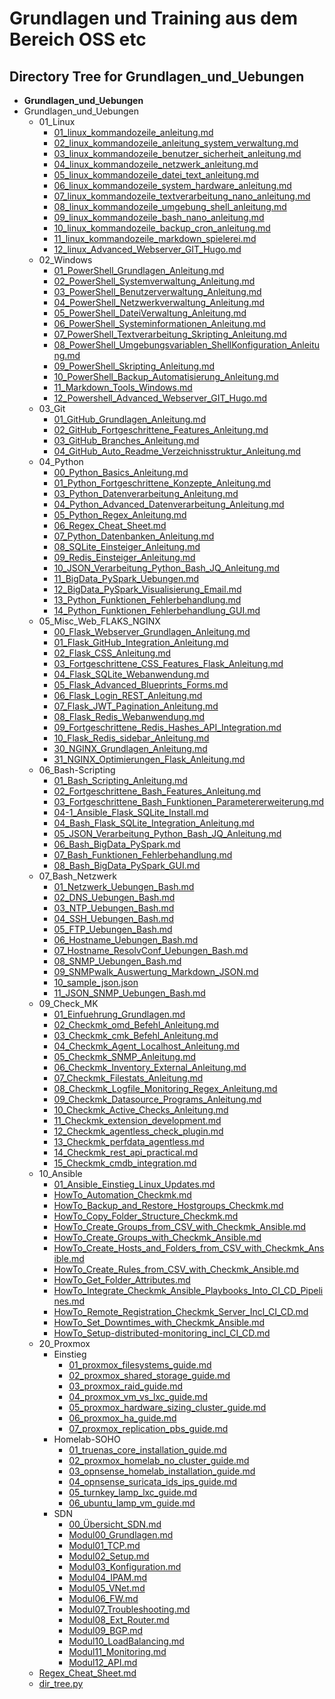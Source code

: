 # Grundlagen und Training aus dem Bereich OSS etc

## Directory Tree for Grundlagen_und_Uebungen

- **Grundlagen_und_Uebungen**
- Grundlagen_und_Uebungen
  - 01_Linux
    - [01_linux_kommandozeile_anleitung.md](01_Linux/01_linux_kommandozeile_anleitung.md)
    - [02_linux_kommandozeile_anleitung_system_verwaltung.md](01_Linux/02_linux_kommandozeile_anleitung_system_verwaltung.md)
    - [03_linux_kommandozeile_benutzer_sicherheit_anleitung.md](01_Linux/03_linux_kommandozeile_benutzer_sicherheit_anleitung.md)
    - [04_linux_kommandozeile_netzwerk_anleitung.md](01_Linux/04_linux_kommandozeile_netzwerk_anleitung.md)
    - [05_linux_kommandozeile_datei_text_anleitung.md](01_Linux/05_linux_kommandozeile_datei_text_anleitung.md)
    - [06_linux_kommandozeile_system_hardware_anleitung.md](01_Linux/06_linux_kommandozeile_system_hardware_anleitung.md)
    - [07_linux_kommandozeile_textverarbeitung_nano_anleitung.md](01_Linux/07_linux_kommandozeile_textverarbeitung_nano_anleitung.md)
    - [08_linux_kommandozeile_umgebung_shell_anleitung.md](01_Linux/08_linux_kommandozeile_umgebung_shell_anleitung.md)
    - [09_linux_kommandozeile_bash_nano_anleitung.md](01_Linux/09_linux_kommandozeile_bash_nano_anleitung.md)
    - [10_linux_kommandozeile_backup_cron_anleitung.md](01_Linux/10_linux_kommandozeile_backup_cron_anleitung.md)
    - [11_linux_kommandozeile_markdown_spielerei.md](01_Linux/11_linux_kommandozeile_markdown_spielerei.md)
    - [12_linux_Advanced_Webserver_GIT_Hugo.md](01_Linux/12_linux_Advanced_Webserver_GIT_Hugo.md)
  - 02_Windows
    - [01_PowerShell_Grundlagen_Anleitung.md](02_Windows/01_PowerShell_Grundlagen_Anleitung.md)
    - [02_PowerShell_Systemverwaltung_Anleitung.md](02_Windows/02_PowerShell_Systemverwaltung_Anleitung.md)
    - [03_PowerShell_Benutzerverwaltung_Anleitung.md](02_Windows/03_PowerShell_Benutzerverwaltung_Anleitung.md)
    - [04_PowerShell_Netzwerkverwaltung_Anleitung.md](02_Windows/04_PowerShell_Netzwerkverwaltung_Anleitung.md)
    - [05_PowerShell_DateiVerwaltung_Anleitung.md](02_Windows/05_PowerShell_DateiVerwaltung_Anleitung.md)
    - [06_PowerShell_Systeminformationen_Anleitung.md](02_Windows/06_PowerShell_Systeminformationen_Anleitung.md)
    - [07_PowerShell_Textverarbeitung_Skripting_Anleitung.md](02_Windows/07_PowerShell_Textverarbeitung_Skripting_Anleitung.md)
    - [08_PowerShell_Umgebungsvariablen_ShellKonfiguration_Anleitung.md](02_Windows/08_PowerShell_Umgebungsvariablen_ShellKonfiguration_Anleitung.md)
    - [09_PowerShell_Skripting_Anleitung.md](02_Windows/09_PowerShell_Skripting_Anleitung.md)
    - [10_PowerShell_Backup_Automatisierung_Anleitung.md](02_Windows/10_PowerShell_Backup_Automatisierung_Anleitung.md)
    - [11_Markdown_Tools_Windows.md](02_Windows/11_Markdown_Tools_Windows.md)
    - [12_Powershell_Advanced_Webserver_GIT_Hugo.md](02_Windows/12_Powershell_Advanced_Webserver_GIT_Hugo.md)
  - 03_Git
    - [01_GitHub_Grundlagen_Anleitung.md](03_Git/01_GitHub_Grundlagen_Anleitung.md)
    - [02_GitHub_Fortgeschrittene_Features_Anleitung.md](03_Git/02_GitHub_Fortgeschrittene_Features_Anleitung.md)
    - [03_GitHub_Branches_Anleitung.md](03_Git/03_GitHub_Branches_Anleitung.md)
    - [04_GitHub_Auto_Readme_Verzeichnisstruktur_Anleitung.md](03_Git/04_GitHub_Auto_Readme_Verzeichnisstruktur_Anleitung.md)
  - 04_Python
    - [00_Python_Basics_Anleitung.md](04_Python/00_Python_Basics_Anleitung.md)
    - [01_Python_Fortgeschrittene_Konzepte_Anleitung.md](04_Python/01_Python_Fortgeschrittene_Konzepte_Anleitung.md)
    - [03_Python_Datenverarbeitung_Anleitung.md](04_Python/03_Python_Datenverarbeitung_Anleitung.md)
    - [04_Python_Advanced_Datenverarbeitung_Anleitung.md](04_Python/04_Python_Advanced_Datenverarbeitung_Anleitung.md)
    - [05_Python_Regex_Anleitung.md](04_Python/05_Python_Regex_Anleitung.md)
    - [06_Regex_Cheat_Sheet.md](04_Python/06_Regex_Cheat_Sheet.md)
    - [07_Python_Datenbanken_Anleitung.md](04_Python/07_Python_Datenbanken_Anleitung.md)
    - [08_SQLite_Einsteiger_Anleitung.md](04_Python/08_SQLite_Einsteiger_Anleitung.md)
    - [09_Redis_Einsteiger_Anleitung.md](04_Python/09_Redis_Einsteiger_Anleitung.md)
    - [10_JSON_Verarbeitung_Python_Bash_JQ_Anleitung.md](04_Python/10_JSON_Verarbeitung_Python_Bash_JQ_Anleitung.md)
    - [11_BigData_PySpark_Uebungen.md](04_Python/11_BigData_PySpark_Uebungen.md)
    - [12_BigData_PySpark_Visualisierung_Email.md](04_Python/12_BigData_PySpark_Visualisierung_Email.md)
    - [13_Python_Funktionen_Fehlerbehandlung.md](04_Python/13_Python_Funktionen_Fehlerbehandlung.md)
    - [14_Python_Funktionen_Fehlerbehandlung_GUI.md](04_Python/14_Python_Funktionen_Fehlerbehandlung_GUI.md)
  - 05_Misc_Web_FLAKS_NGINX
    - [00_Flask_Webserver_Grundlagen_Anleitung.md](05_Misc_Web_FLAKS_NGINX/00_Flask_Webserver_Grundlagen_Anleitung.md)
    - [01_Flask_GitHub_Integration_Anleitung.md](05_Misc_Web_FLAKS_NGINX/01_Flask_GitHub_Integration_Anleitung.md)
    - [02_Flask_CSS_Anleitung.md](05_Misc_Web_FLAKS_NGINX/02_Flask_CSS_Anleitung.md)
    - [03_Fortgeschrittene_CSS_Features_Flask_Anleitung.md](05_Misc_Web_FLAKS_NGINX/03_Fortgeschrittene_CSS_Features_Flask_Anleitung.md)
    - [04_Flask_SQLite_Webanwendung.md](05_Misc_Web_FLAKS_NGINX/04_Flask_SQLite_Webanwendung.md)
    - [05_Flask_Advanced_Blueprints_Forms.md](05_Misc_Web_FLAKS_NGINX/05_Flask_Advanced_Blueprints_Forms.md)
    - [06_Flask_Login_REST_Anleitung.md](05_Misc_Web_FLAKS_NGINX/06_Flask_Login_REST_Anleitung.md)
    - [07_Flask_JWT_Pagination_Anleitung.md](05_Misc_Web_FLAKS_NGINX/07_Flask_JWT_Pagination_Anleitung.md)
    - [08_Flask_Redis_Webanwendung.md](05_Misc_Web_FLAKS_NGINX/08_Flask_Redis_Webanwendung.md)
    - [09_Fortgeschrittene_Redis_Hashes_API_Integration.md](05_Misc_Web_FLAKS_NGINX/09_Fortgeschrittene_Redis_Hashes_API_Integration.md)
    - [10_Flask_Redis_sidebar_Anleitung.md](05_Misc_Web_FLAKS_NGINX/10_Flask_Redis_sidebar_Anleitung.md)
    - [30_NGINX_Grundlagen_Anleitung.md](05_Misc_Web_FLAKS_NGINX/30_NGINX_Grundlagen_Anleitung.md)
    - [31_NGINX_Optimierungen_Flask_Anleitung.md](05_Misc_Web_FLAKS_NGINX/31_NGINX_Optimierungen_Flask_Anleitung.md)
  - 06_Bash-Scripting
    - [01_Bash_Scripting_Anleitung.md](06_Bash-Scripting/01_Bash_Scripting_Anleitung.md)
    - [02_Fortgeschrittene_Bash_Features_Anleitung.md](06_Bash-Scripting/02_Fortgeschrittene_Bash_Features_Anleitung.md)
    - [03_Fortgeschrittene_Bash_Funktionen_Parametererweiterung.md](06_Bash-Scripting/03_Fortgeschrittene_Bash_Funktionen_Parametererweiterung.md)
    - [04-1_Ansible_Flask_SQLite_Install.md](06_Bash-Scripting/04-1_Ansible_Flask_SQLite_Install.md)
    - [04_Bash_Flask_SQLite_Integration_Anleitung.md](06_Bash-Scripting/04_Bash_Flask_SQLite_Integration_Anleitung.md)
    - [05_JSON_Verarbeitung_Python_Bash_JQ_Anleitung.md](06_Bash-Scripting/05_JSON_Verarbeitung_Python_Bash_JQ_Anleitung.md)
    - [06_Bash_BigData_PySpark.md](06_Bash-Scripting/06_Bash_BigData_PySpark.md)
    - [07_Bash_Funktionen_Fehlerbehandlung.md](06_Bash-Scripting/07_Bash_Funktionen_Fehlerbehandlung.md)
    - [08_Bash_BigData_PySpark_GUI.md](06_Bash-Scripting/08_Bash_BigData_PySpark_GUI.md)
  - 07_Bash_Netzwerk
    - [01_Netzwerk_Uebungen_Bash.md](07_Bash_Netzwerk/01_Netzwerk_Uebungen_Bash.md)
    - [02_DNS_Uebungen_Bash.md](07_Bash_Netzwerk/02_DNS_Uebungen_Bash.md)
    - [03_NTP_Uebungen_Bash.md](07_Bash_Netzwerk/03_NTP_Uebungen_Bash.md)
    - [04_SSH_Uebungen_Bash.md](07_Bash_Netzwerk/04_SSH_Uebungen_Bash.md)
    - [05_FTP_Uebungen_Bash.md](07_Bash_Netzwerk/05_FTP_Uebungen_Bash.md)
    - [06_Hostname_Uebungen_Bash.md](07_Bash_Netzwerk/06_Hostname_Uebungen_Bash.md)
    - [07_Hostname_ResolvConf_Uebungen_Bash.md](07_Bash_Netzwerk/07_Hostname_ResolvConf_Uebungen_Bash.md)
    - [08_SNMP_Uebungen_Bash.md](07_Bash_Netzwerk/08_SNMP_Uebungen_Bash.md)
    - [09_SNMPwalk_Auswertung_Markdown_JSON.md](07_Bash_Netzwerk/09_SNMPwalk_Auswertung_Markdown_JSON.md)
    - [10_sample_json.json](07_Bash_Netzwerk/10_sample_json.json)
    - [11_JSON_SNMP_Uebungen_Bash.md](07_Bash_Netzwerk/11_JSON_SNMP_Uebungen_Bash.md)
  - 09_Check_MK
    - [01_Einfuehrung_Grundlagen.md](09_Check_MK/01_Einfuehrung_Grundlagen.md)
    - [02_Checkmk_omd_Befehl_Anleitung.md](09_Check_MK/02_Checkmk_omd_Befehl_Anleitung.md)
    - [03_Checkmk_cmk_Befehl_Anleitung.md](09_Check_MK/03_Checkmk_cmk_Befehl_Anleitung.md)
    - [04_Checkmk_Agent_Localhost_Anleitung.md](09_Check_MK/04_Checkmk_Agent_Localhost_Anleitung.md)
    - [05_Checkmk_SNMP_Anleitung.md](09_Check_MK/05_Checkmk_SNMP_Anleitung.md)
    - [06_Checkmk_Inventory_External_Anleitung.md](09_Check_MK/06_Checkmk_Inventory_External_Anleitung.md)
    - [07_Checkmk_Filestats_Anleitung.md](09_Check_MK/07_Checkmk_Filestats_Anleitung.md)
    - [08_Checkmk_Logfile_Monitoring_Regex_Anleitung.md](09_Check_MK/08_Checkmk_Logfile_Monitoring_Regex_Anleitung.md)
    - [09_Checkmk_Datasource_Programs_Anleitung.md](09_Check_MK/09_Checkmk_Datasource_Programs_Anleitung.md)
    - [10_Checkmk_Active_Checks_Anleitung.md](09_Check_MK/10_Checkmk_Active_Checks_Anleitung.md)
    - [11_Checkmk_extension_development.md](09_Check_MK/11_Checkmk_extension_development.md)
    - [12_Checkmk_agentless_check_plugin.md](09_Check_MK/12_Checkmk_agentless_check_plugin.md)
    - [13_Checkmk_perfdata_agentless.md](09_Check_MK/13_Checkmk_perfdata_agentless.md)
    - [14_Checkmk_rest_api_practical.md](09_Check_MK/14_Checkmk_rest_api_practical.md)
    - [15_Checkmk_cmdb_integration.md](09_Check_MK/15_Checkmk_cmdb_integration.md)
  - 10_Ansible
    - [01_Ansible_Einstieg_Linux_Updates.md](10_Ansible/01_Ansible_Einstieg_Linux_Updates.md)
    - [HowTo_Automation_Checkmk.md](10_Ansible/HowTo_Automation_Checkmk.md)
    - [HowTo_Backup_and_Restore_Hostgroups_Checkmk.md](10_Ansible/HowTo_Backup_and_Restore_Hostgroups_Checkmk.md)
    - [HowTo_Copy_Folder_Structure_Checkmk.md](10_Ansible/HowTo_Copy_Folder_Structure_Checkmk.md)
    - [HowTo_Create_Groups_from_CSV_with_Checkmk_Ansible.md](10_Ansible/HowTo_Create_Groups_from_CSV_with_Checkmk_Ansible.md)
    - [HowTo_Create_Groups_with_Checkmk_Ansible.md](10_Ansible/HowTo_Create_Groups_with_Checkmk_Ansible.md)
    - [HowTo_Create_Hosts_and_Folders_from_CSV_with_Checkmk_Ansible.md](10_Ansible/HowTo_Create_Hosts_and_Folders_from_CSV_with_Checkmk_Ansible.md)
    - [HowTo_Create_Rules_from_CSV_with_Checkmk_Ansible.md](10_Ansible/HowTo_Create_Rules_from_CSV_with_Checkmk_Ansible.md)
    - [HowTo_Get_Folder_Attributes.md](10_Ansible/HowTo_Get_Folder_Attributes.md)
    - [HowTo_Integrate_Checkmk_Ansible_Playbooks_Into_CI_CD_Pipelines.md](10_Ansible/HowTo_Integrate_Checkmk_Ansible_Playbooks_Into_CI_CD_Pipelines.md)
    - [HowTo_Remote_Registration_Checkmk_Server_Incl_CI_CD.md](10_Ansible/HowTo_Remote_Registration_Checkmk_Server_Incl_CI_CD.md)
    - [HowTo_Set_Downtimes_with_Checkmk_Ansible.md](10_Ansible/HowTo_Set_Downtimes_with_Checkmk_Ansible.md)
    - [HowTo_Setup-distributed-monitoring_incl_CI_CD.md](10_Ansible/HowTo_Setup-distributed-monitoring_incl_CI_CD.md)
  - 20_Proxmox
    - Einstieg
      - [01_proxmox_filesystems_guide.md](20_Proxmox/Einstieg/01_proxmox_filesystems_guide.md)
      - [02_proxmox_shared_storage_guide.md](20_Proxmox/Einstieg/02_proxmox_shared_storage_guide.md)
      - [03_proxmox_raid_guide.md](20_Proxmox/Einstieg/03_proxmox_raid_guide.md)
      - [04_proxmox_vm_vs_lxc_guide.md](20_Proxmox/Einstieg/04_proxmox_vm_vs_lxc_guide.md)
      - [05_proxmox_hardware_sizing_cluster_guide.md](20_Proxmox/Einstieg/05_proxmox_hardware_sizing_cluster_guide.md)
      - [06_proxmox_ha_guide.md](20_Proxmox/Einstieg/06_proxmox_ha_guide.md)
      - [07_proxmox_replication_pbs_guide.md](20_Proxmox/Einstieg/07_proxmox_replication_pbs_guide.md)
    - Homelab-SOHO
      - [01_truenas_core_installation_guide.md](20_Proxmox/Homelab-SOHO/01_truenas_core_installation_guide.md)
      - [02_proxmox_homelab_no_cluster_guide.md](20_Proxmox/Homelab-SOHO/02_proxmox_homelab_no_cluster_guide.md)
      - [03_opnsense_homelab_installation_guide.md](20_Proxmox/Homelab-SOHO/03_opnsense_homelab_installation_guide.md)
      - [04_opnsense_suricata_ids_ips_guide.md](20_Proxmox/Homelab-SOHO/04_opnsense_suricata_ids_ips_guide.md)
      - [05_turnkey_lamp_lxc_guide.md](20_Proxmox/Homelab-SOHO/05_turnkey_lamp_lxc_guide.md)
      - [06_ubuntu_lamp_vm_guide.md](20_Proxmox/Homelab-SOHO/06_ubuntu_lamp_vm_guide.md)
    - SDN
      - [00_Übersicht_SDN.md](20_Proxmox/SDN/00_%C3%9Cbersicht_SDN.md)
      - [Modul00_Grundlagen.md](20_Proxmox/SDN/Modul00_Grundlagen.md)
      - [Modul01_TCP.md](20_Proxmox/SDN/Modul01_TCP.md)
      - [Modul02_Setup.md](20_Proxmox/SDN/Modul02_Setup.md)
      - [Modul03_Konfiguration.md](20_Proxmox/SDN/Modul03_Konfiguration.md)
      - [Modul04_IPAM.md](20_Proxmox/SDN/Modul04_IPAM.md)
      - [Modul05_VNet.md](20_Proxmox/SDN/Modul05_VNet.md)
      - [Modul06_FW.md](20_Proxmox/SDN/Modul06_FW.md)
      - [Modul07_Troubleshooting.md](20_Proxmox/SDN/Modul07_Troubleshooting.md)
      - [Modul08_Ext_Router.md](20_Proxmox/SDN/Modul08_Ext_Router.md)
      - [Modul09_BGP.md](20_Proxmox/SDN/Modul09_BGP.md)
      - [Modul10_LoadBalancing.md](20_Proxmox/SDN/Modul10_LoadBalancing.md)
      - [Modul11_Monitoring.md](20_Proxmox/SDN/Modul11_Monitoring.md)
      - [Modul12_API.md](20_Proxmox/SDN/Modul12_API.md)
  - [Regex_Cheat_Sheet.md](Regex_Cheat_Sheet.md)
  - [dir_tree.py](dir_tree.py)
